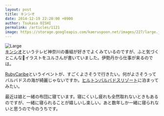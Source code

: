 ```yaml
---
layout: post
title: キンシオ
date: 2014-12-19 22:20:00 +0900
author: Tsukasa OISHI
permalink: /articles/1121
image: https://storage.googleapis.com/kaeruspoon.net/images/227/large.jpg?1418995227
---
```



![Large](https://storage.googleapis.com/kaeruspoon.net/images/227/large.jpg?1418995227)  
[キンシオ](http://www.tvk-yokohama.com/kin/)というテレビ神奈川の番組が好きでよくみているのですが、ふと気づくとこんなイラストをユルさんが書いていました。伊勢丹から仕事が来るのでは。  

[RubyCaribe](http://www.rubycaribe.com/)というイベントが、すごくよさそうで行きたい。何がよさそうってバルバドスの海が綺麗じゃないですか。[ヒルトンバルバドスリゾート](http://www.hiltonbarbadosresort.com/)に泊まってみたい。  

最近は娘と一緒の布団に寝ています。寝にくいし疲れも全然取れないときもあるのですが、一緒に寝られることが嬉しいし楽しい。あと数年しか一緒に寝られないと思うので今のうちです。  
